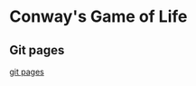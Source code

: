 # Conway's Game of Life

## Git pages
[git pages](https://prodderman.github.io/Life/build/index.html)

